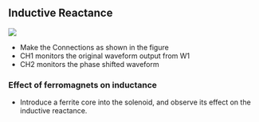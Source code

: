 Inductive Reactance
---
	
![](https://fossasia.github.io/pslab-experiments/images/schematics/LR.svg)	

* Make the Connections as shown in the figure
* CH1 monitors the original waveform output from W1
* CH2 monitors the phase shifted waveform 

### Effect of ferromagnets on inductance
	
* Introduce a ferrite core into the solenoid, and observe its effect on the inductive reactance.<br>
	
